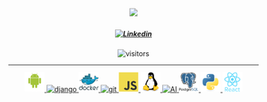 <h1 align="center">
  <a href="https://www.youtube.com/watch?v=rtN2Ya-iOgE">
    <img src="https://user-images.githubusercontent.com/25802489/225169804-2e0d8f1d-0891-489a-ae1b-72ea8e5731ec.gif">
  </a>
</h1>

<h5 align="center">
<a href="https://www.linkedin.com/in/co01l3r/">
  <img alt="Linkedin" width="25px" src="https://raw.githubusercontent.com/peterthehan/peterthehan/master/assets/linkedin.svg" />
  </a>
</br>
</h5>

<p align="center">
  <img title="visitors" height="20" src="https://visitor-badge.glitch.me/badge?page_id=co01l3r.co01l3r">
</p>


<hr>

<p align="center"> <a href="https://developer.android.com" target="_blank" rel="noreferrer"> <img src="https://raw.githubusercontent.com/devicons/devicon/master/icons/android/android-original-wordmark.svg" alt="android" width="40" height="40"/> </a> <a href="https://www.djangoproject.com/" target="_blank" rel="noreferrer"> <img src="https://cdn.worldvectorlogo.com/logos/django.svg" alt="django" width="40" height="40"/> </a> <a href="https://www.docker.com/" target="_blank" rel="noreferrer"> <img src="https://raw.githubusercontent.com/devicons/devicon/master/icons/docker/docker-original-wordmark.svg" alt="docker" width="40" height="40"/> </a> <a href="https://git-scm.com/" target="_blank" rel="noreferrer"> <img src="https://www.vectorlogo.zone/logos/git-scm/git-scm-icon.svg" alt="git" width="40" height="40"/> </a> <a href="https://developer.mozilla.org/en-US/docs/Web/JavaScript" target="_blank" rel="noreferrer"> <img src="https://raw.githubusercontent.com/devicons/devicon/master/icons/javascript/javascript-original.svg" alt="javascript" width="40" height="40"/> </a> <a href="https://www.linux.org/" target="_blank" rel="noreferrer"> <img src="https://raw.githubusercontent.com/devicons/devicon/master/icons/linux/linux-original.svg" alt="linux" width="40" height="40"/> </a> <a href="https://openai.com/blog/chatgpt" target="_blank" rel="noreferrer"> <img src="https://user-images.githubusercontent.com/25802489/224563200-86e6de52-50d2-49d0-aa38-3d0756619fb4.svg" alt="AI" width="40" height="40"/> </a> <a href="https://www.postgresql.org" target="_blank" rel="noreferrer"> <img src="https://raw.githubusercontent.com/devicons/devicon/master/icons/postgresql/postgresql-original-wordmark.svg" alt="postgresql" width="40" height="40"/> </a> <a href="https://www.python.org" target="_blank" rel="noreferrer"> <img src="https://raw.githubusercontent.com/devicons/devicon/master/icons/python/python-original.svg" alt="python" width="40" height="40"/> </a> <a href="https://reactjs.org/" target="_blank" rel="noreferrer"> <img src="https://raw.githubusercontent.com/devicons/devicon/master/icons/react/react-original-wordmark.svg" alt="react" width="40" height="40"/> </a> </p>
